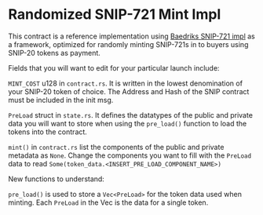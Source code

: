 # Randomized SNIP-721 Mint Impl
This contract is a reference implementation using [Baedriks SNIP-721 impl](https://github.com/baedrik/snip721-reference-impl) as a framework, optimized for randomly minting SNIP-721s in to buyers using SNIP-20 tokens as payment.

Fields that you will want to edit for your particular launch include:

`MINT_COST` u128 in `contract.rs`. It is written in the lowest denomination of your SNIP-20 token of choice. The Address and Hash of the SNIP contract must be included in the init msg.

`PreLoad` struct in `state.rs`. It defines the datatypes of the public and private data you will want to store when using the `pre_load()` function to load the tokens into the contract.

`mint()` in `contract.rs` list the components of the public and private metadata as `None`. Change the components you want to fill with the `PreLoad` data to read `Some(token_data.<INSERT_PRE_LOAD_COMPONENT_NAME>)`

New functions to understand:

`pre_load()` is used to store a `Vec<PreLoad>` for the token data used when minting. Each `PreLoad` in the Vec is the data for a single token.
